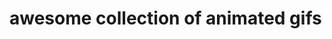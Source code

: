 <!--
id: 1092872548
link: http://tumblr.atmos.org/post/1092872548/awesome-collection-of-animated-gifs
slug: awesome-collection-of-animated-gifs
date: Thu Sep 09 2010 12:01:09 GMT-0700 (PDT)
publish: 2010-09-09
tags: 
title: awesome collection of animated gifs
-->


awesome collection of animated gifs
===================================



